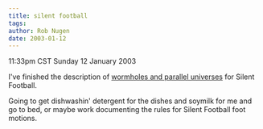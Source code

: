 ```yaml
---
title: silent football
tags: 
author: Rob Nugen
date: 2003-01-12
---
```


<p class=date>11:33pm CST Sunday 12 January 2003</p>

<p>I've finished the description of <a
href="/sf/wormholes_etc.html">wormholes and parallel universes</a> for
Silent Football.</p>

<p>Going to get dishwashin' detergent for the dishes and soymilk for
me and go to bed, or maybe work documenting the rules for Silent
Football foot motions.</p>
